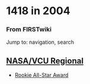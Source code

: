 

# 1418 in 2004

### From FIRSTwiki

Jump to: navigation, search


## [NASA/VCU Regional](NASA/VCU_Regional "NASA/VCU Regional" )

  * [Rookie All-Star Award](Rookie_All-Star_Award "Rookie All-Star Award" )

